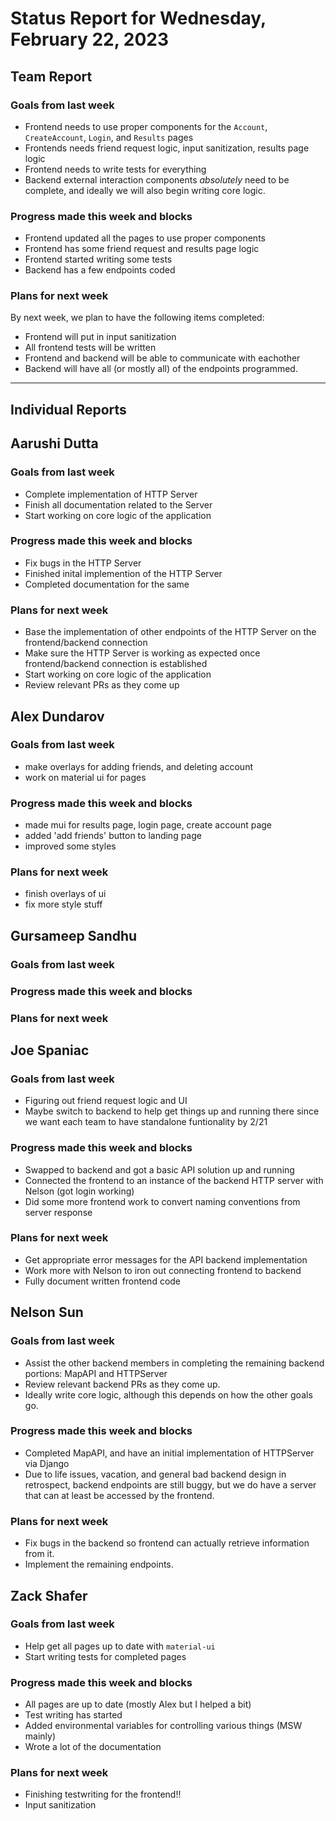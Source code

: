 # Status Report for Wednesday, February 22, 2023

## Team Report

### Goals from last week
- Frontend needs to use proper components for the `Account`, `CreateAccount`, `Login`, and `Results` pages
- Frontends needs friend request logic, input sanitization, results page logic
- Frontend needs to write tests for everything
- Backend external interaction components *absolutely* need to be complete, and ideally we will also begin
writing core logic.

### Progress made this week and blocks
- Frontend updated all the pages to use proper components
- Frontend has some friend request and results page logic
- Frontend started writing some tests
- Backend has a few endpoints coded

### Plans for next week
By next week, we plan to have the following items completed:
- Frontend will put in input sanitization
- All frontend tests will be written
- Frontend and backend will be able to communicate with eachother
- Backend will have all (or mostly all) of the endpoints programmed.

---
## Individual Reports

## Aarushi Dutta

### Goals from last week
- Complete implementation of HTTP Server
- Finish all documentation related to the Server
- Start working on core logic of the application

### Progress made this week and blocks
- Fix bugs in the HTTP Server
- Finished inital implemention of the HTTP Server
- Completed documentation for the same

### Plans for next week
- Base the implementation of other endpoints of the HTTP Server on the frontend/backend connection
- Make sure the HTTP Server is working as expected once frontend/backend connection is established
- Start working on core logic of the application
- Review relevant PRs as they come up

## Alex Dundarov

### Goals from last week
- make overlays for adding friends, and deleting account
- work on material ui for pages

### Progress made this week and blocks
- made mui for results page, login page, create account page
- added 'add friends' button to landing page
- improved some styles

### Plans for next week
- finish overlays of ui
- fix more style stuff

## Gursameep Sandhu

### Goals from last week

### Progress made this week and blocks

### Plans for next week

## Joe Spaniac

### Goals from last week
- Figuring out friend request logic and UI
- Maybe switch to backend to help get things up and running there since we want each team to have standalone funtionality by 2/21

### Progress made this week and blocks
- Swapped to backend and got a basic API solution up and running
- Connected the frontend to an instance of the backend HTTP server with Nelson (got login working)
- Did some more frontend work to convert naming conventions from server response

### Plans for next week
- Get appropriate error messages for the API backend implementation
- Work more with Nelson to iron out connecting frontend to backend
- Fully document written frontend code

## Nelson Sun

### Goals from last week
- Assist the other backend members in completing the remaining backend portions: MapAPI and HTTPServer
- Review relevant backend PRs as they come up.
- Ideally write core logic, although this depends on how the other goals go.

### Progress made this week and blocks

- Completed MapAPI, and have an initial implementation of HTTPServer via Django
- Due to life issues, vacation, and general bad backend design in retrospect, backend endpoints are still buggy,
but we do have a server that can at least be accessed by the frontend.

### Plans for next week

- Fix bugs in the backend so frontend can actually retrieve information from it.
- Implement the remaining endpoints.

## Zack Shafer

### Goals from last week
- Help get all pages up to date with `material-ui`
- Start writing tests for completed pages

### Progress made this week and blocks
- All pages are up to date (mostly Alex but I helped a bit)
- Test writing has started
- Added environmental variables for controlling various things (MSW mainly)
- Wrote a lot of the documentation

### Plans for next week
- Finishing testwriting for the frontend!!
- Input sanitization
